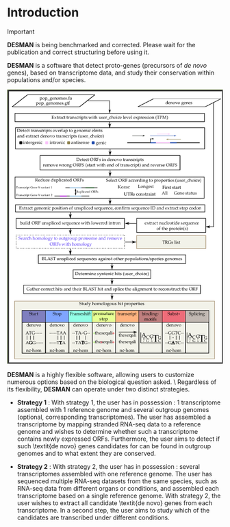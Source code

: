 # Introduction
> [!IMPORTANT]
**DESMAN** is being benchmarked and corrected. Please wait for the publication and correct structuring before using it.  

**DESMAN** is a software that detect proto-genes (precursors of _de novo_ genes), based on transcriptome data, and study their conservation within populations and/or species.

![Flowchart](flowchart.png)

**DESMAN** is a highly flexible software, allowing users to customize numerous options based on the biological question asked. \\
Regardless of its flexibility, **DESMAN** can operate under two distinct strategies.

- **Strategy 1** : With strategy 1, the user has in possession : 1 transcriptome assembled with 1 reference genome and several outgroup genomes (optional, corresponding transcriptomes). The user has assembled a transcriptome by mapping stranded RNA-seq data to a reference genome and wishes to determine whether such a transcriptome contains newly expressed ORFs. Furthermore, the user aims to detect if such \textit{de novo} genes candidates for can be found in outgroup genomes and to what extent they are conserved.

- **Strategy 2** : With strategy 2, the user has in possession : several transcriptomes assembled with one reference genome. The user has sequenced multiple RNA-seq datasets from the same species, such as RNA-seq data from different organs or conditions, and assembled each transcriptome based on a single reference genome. With strategy 2, the user wishes to extract all candidate \textit{de novo} genes from each transcriptome. In a second step, the user aims to study which of the candidates are transcribed under different conditions.
